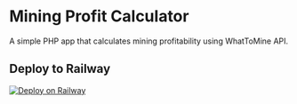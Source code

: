 # Mining Profit Calculator

A simple PHP app that calculates mining profitability using WhatToMine API.

## Deploy to Railway

[![Deploy on Railway](https://railway.app/button.svg)](https://railway.app/new/template?templateUrl=https://github.com/openai-mining-tools/mining-calculator)

